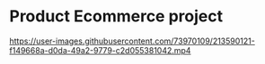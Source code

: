 # Product Ecommerce project


https://user-images.githubusercontent.com/73970109/213590121-f149668a-d0da-49a2-9779-c2d055381042.mp4

